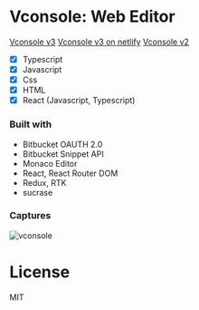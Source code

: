 # Vconsole: Web Editor

[Vconsole v3](http://vconsole.abstractioncode.com)
[Vconsole v3 on netlify](https://vconsole.netlify.app)
[Vconsole v2](https://vconsole.vercel.app)

- [x] Typescript
- [x] Javascript
- [x] Css
- [x] HTML
- [x] React (Javascript, Typescript)

### Built with

- Bitbucket OAUTH 2.0
- Bitbucket Snippet API
- Monaco Editor
- React, React Router DOM
- Redux, RTK
- sucrase

### Captures

![vconsole](https://i.ibb.co/YtHdRWq/vconsole.png)

# License

MIT
